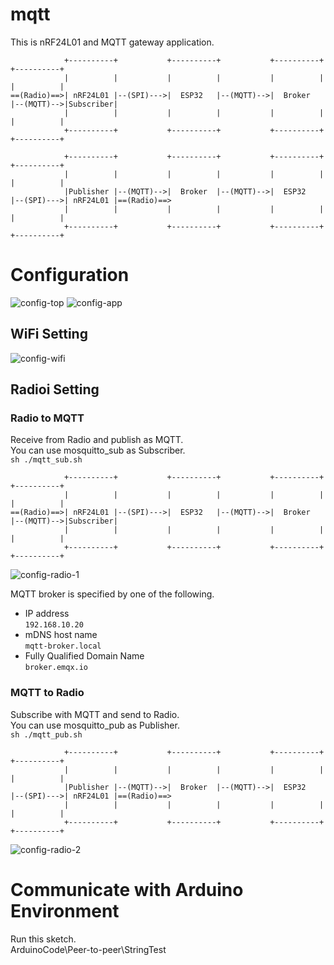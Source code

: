 # mqtt
This is nRF24L01 and MQTT gateway application.   
```
            +----------+           +----------+           +----------+           +----------+
            |          |           |          |           |          |           |          |
==(Radio)==>| nRF24L01 |--(SPI)--->|  ESP32   |--(MQTT)-->|  Broker  |--(MQTT)-->|Subscriber|
            |          |           |          |           |          |           |          |
            +----------+           +----------+           +----------+           +----------+

            +----------+           +----------+           +----------+           +----------+
            |          |           |          |           |          |           |          |
            |Publisher |--(MQTT)-->|  Broker  |--(MQTT)-->|  ESP32   |--(SPI)--->| nRF24L01 |==(Radio)==>
            |          |           |          |           |          |           |          |
            +----------+           +----------+           +----------+           +----------+
```



# Configuration
![config-top](https://github.com/nopnop2002/esp-idf-mirf/assets/6020549/bea8b4a8-cb37-4aed-b88c-06910018dfb2)
![config-app](https://github.com/nopnop2002/esp-idf-mirf/assets/6020549/e440b0c8-1b5f-48ec-880d-ee756da23d0d)


## WiFi Setting

![config-wifi](https://github.com/nopnop2002/esp-idf-mirf/assets/6020549/4930402d-5cbf-4880-98b9-75509eb76981)


## Radioi Setting

### Radio to MQTT
Receive from Radio and publish as MQTT.   
You can use mosquitto_sub as Subscriber.   
```sh ./mqtt_sub.sh```

```
            +----------+           +----------+           +----------+           +----------+
            |          |           |          |           |          |           |          |
==(Radio)==>| nRF24L01 |--(SPI)--->|  ESP32   |--(MQTT)-->|  Broker  |--(MQTT)-->|Subscriber|
            |          |           |          |           |          |           |          |
            +----------+           +----------+           +----------+           +----------+
```

![config-radio-1](https://github.com/nopnop2002/esp-idf-mirf/assets/6020549/d8d0bb38-e9ad-4b86-b15f-7abd94bfb932)

MQTT broker is specified by one of the following.
- IP address   
 ```192.168.10.20```   
- mDNS host name   
 ```mqtt-broker.local```   
- Fully Qualified Domain Name   
 ```broker.emqx.io```




### MQTT to Radio
Subscribe with MQTT and send to Radio.   
You can use mosquitto_pub as Publisher.   
```sh ./mqtt_pub.sh```

```
            +----------+           +----------+           +----------+           +----------+
            |          |           |          |           |          |           |          |
            |Publisher |--(MQTT)-->|  Broker  |--(MQTT)-->|  ESP32   |--(SPI)--->| nRF24L01 |==(Radio)==>
            |          |           |          |           |          |           |          |
            +----------+           +----------+           +----------+           +----------+
```

![config-radio-2](https://github.com/nopnop2002/esp-idf-mirf/assets/6020549/ad66e20f-ae63-4b33-b50a-1cc9faa9f7f2)


# Communicate with Arduino Environment   
Run this sketch.   
ArduinoCode\Peer-to-peer\StringTest   

